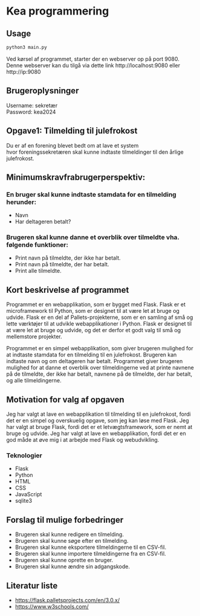 # Kea programmering

## Usage

```bash
python3 main.py
```

Ved kørsel af programmet, starter der en webserver op på port 9080.\
Denne webserver kan du tilgå via dette link http://localhost:9080 eller http://ip:9080
## Brugeroplysninger
Username: sekretær\
Password: kea2024

## Opgave1: Tilmelding til julefrokost
Du er af en forening blevet bedt om at lave et system\
hvor foreningssekretæren skal kunne indtaste tilmeldinger til den årlige julefrokost.
## Minimumskravfrabrugerperspektiv:
### En bruger skal kunne indtaste stamdata for en tilmelding herunder: 
- Navn
- Har deltageren betalt? 

### Brugeren skal kunne danne et overblik over tilmeldte vha. følgende funktioner:
- Print navn på tilmeldte, der ikke har betalt.
- Print navn på tilmeldte, der har betalt.
- Print alle tilmeldte. 

## Kort beskrivelse af programmet
Programmet er en webapplikation, som er bygget med Flask. Flask er et microframework til Python, som er designet til at være let at bruge og udvide. Flask er en del af Pallets-projekterne, som er en samling af små og lette værktøjer til at udvikle webapplikationer i Python. Flask er designet til at være let at bruge og udvide, og det er derfor et godt valg til små og mellemstore projekter.

Programmet er en simpel webapplikation, som giver brugeren mulighed for at indtaste stamdata for en tilmelding til en julefrokost. Brugeren kan indtaste navn og om deltageren har betalt. Programmet giver brugeren mulighed for at danne et overblik over tilmeldingerne ved at printe navnene på de tilmeldte, der ikke har betalt, navnene på de tilmeldte, der har betalt, og alle tilmeldingerne.

## Motivation for valg af opgaven
Jeg har valgt at lave en webapplikation til tilmelding til en julefrokost, fordi det er en simpel og overskuelig opgave, som jeg kan løse med Flask. Jeg har valgt at bruge Flask, fordi det er et letvægtsframework, som er nemt at bruge og udvide. Jeg har valgt at lave en webapplikation, fordi det er en god måde at øve mig i at arbejde med Flask og webudvikling.

### Teknologier
- Flask
- Python
- HTML
- CSS
- JavaScript
- sqlite3

## Forslag til mulige forbedringer
- Brugeren skal kunne redigere en tilmelding.
- Brugeren skal kunne søge efter en tilmelding.
- Brugeren skal kunne eksportere tilmeldingerne til en CSV-fil.
- Brugeren skal kunne importere tilmeldingerne fra en CSV-fil.
- Brugeren skal kunne oprette en bruger.
- Brugeren skal kunne ændre sin adgangskode.

## Literatur liste
- https://flask.palletsprojects.com/en/3.0.x/
- https://www.w3schools.com/